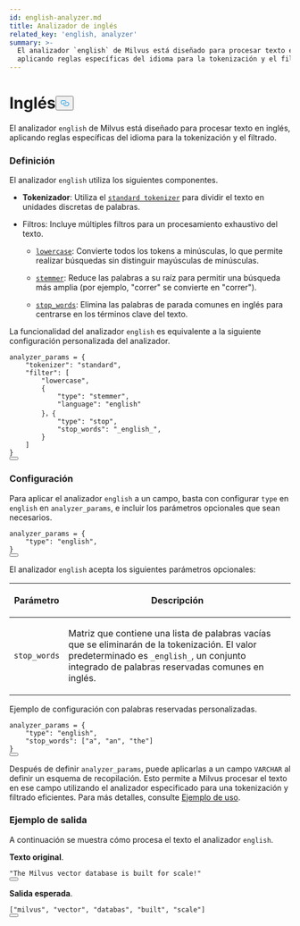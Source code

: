 ```yaml
---
id: english-analyzer.md
title: Analizador de inglés
related_key: 'english, analyzer'
summary: >-
  El analizador `english` de Milvus está diseñado para procesar texto en inglés,
  aplicando reglas específicas del idioma para la tokenización y el filtrado.
---
```

<h1 id="English​" class="common-anchor-header">Inglés<button data-href="#English​" class="anchor-icon" translate="no">
      <svg translate="no"
        aria-hidden="true"
        focusable="false"
        height="20"
        version="1.1"
        viewBox="0 0 16 16"
        width="16"
      >
        <path
          fill="#0092E4"
          fill-rule="evenodd"
          d="M4 9h1v1H4c-1.5 0-3-1.69-3-3.5S2.55 3 4 3h4c1.45 0 3 1.69 3 3.5 0 1.41-.91 2.72-2 3.25V8.59c.58-.45 1-1.27 1-2.09C10 5.22 8.98 4 8 4H4c-.98 0-2 1.22-2 2.5S3 9 4 9zm9-3h-1v1h1c1 0 2 1.22 2 2.5S13.98 12 13 12H9c-.98 0-2-1.22-2-2.5 0-.83.42-1.64 1-2.09V6.25c-1.09.53-2 1.84-2 3.25C6 11.31 7.55 13 9 13h4c1.45 0 3-1.69 3-3.5S14.5 6 13 6z"
        ></path>
      </svg>
    </button></h1><p>El analizador <code translate="no">english</code> de Milvus está diseñado para procesar texto en inglés, aplicando reglas específicas del idioma para la tokenización y el filtrado.</p>
<h3 id="Definition​" class="common-anchor-header">Definición</h3><p>El analizador <code translate="no">english</code> utiliza los siguientes componentes.</p>
<ul>
<li><p><strong>Tokenizador</strong>: Utiliza el <a href="/docs/es/standard-tokenizer.md"><code translate="no">standard tokenizer</code></a> para dividir el texto en unidades discretas de palabras.</p></li>
<li><p>Filtros: Incluye múltiples filtros para un procesamiento exhaustivo del texto.</p>
<ul>
<li><p><a href="/docs/es/lowercase-filter.md"><code translate="no">lowercase</code></a>: Convierte todos los tokens a minúsculas, lo que permite realizar búsquedas sin distinguir mayúsculas de minúsculas.</p></li>
<li><p><a href="/docs/es/stemmer-filter.md"><code translate="no">stemmer</code></a>: Reduce las palabras a su raíz para permitir una búsqueda más amplia (por ejemplo, "correr" se convierte en "correr").</p></li>
<li><p><a href="/docs/es/stop-filter.md"><code translate="no">stop_words</code></a>: Elimina las palabras de parada comunes en inglés para centrarse en los términos clave del texto.</p></li>
</ul></li>
</ul>
<p>La funcionalidad del analizador <code translate="no">english</code> es equivalente a la siguiente configuración personalizada del analizador.</p>
<pre><code translate="no" class="language-python">analyzer_params = {​
    <span class="hljs-string">&quot;tokenizer&quot;</span>: <span class="hljs-string">&quot;standard&quot;</span>,​
    <span class="hljs-string">&quot;filter&quot;</span>: [​
        <span class="hljs-string">&quot;lowercase&quot;</span>,​
        {​
            <span class="hljs-string">&quot;type&quot;</span>: <span class="hljs-string">&quot;stemmer&quot;</span>,​
            <span class="hljs-string">&quot;language&quot;</span>: <span class="hljs-string">&quot;english&quot;</span>​
        }，{​
            <span class="hljs-string">&quot;type&quot;</span>: <span class="hljs-string">&quot;stop&quot;</span>,​
            <span class="hljs-string">&quot;stop_words&quot;</span>: <span class="hljs-string">&quot;_english_&quot;</span>,​
        }​
    ]​
}​
<button class="copy-code-btn"></button></code></pre>
<h3 id="Configuration​" class="common-anchor-header">Configuración</h3><p>Para aplicar el analizador <code translate="no">english</code> a un campo, basta con configurar <code translate="no">type</code> en <code translate="no">english</code> en <code translate="no">analyzer_params</code>, e incluir los parámetros opcionales que sean necesarios.</p>
<pre><code translate="no" class="language-python">analyzer_params = {​
    <span class="hljs-string">&quot;type&quot;</span>: <span class="hljs-string">&quot;english&quot;</span>,​
}​
<button class="copy-code-btn"></button></code></pre>
<p>El analizador <code translate="no">english</code> acepta los siguientes parámetros opcionales: </p>
<table data-block-token="YMmUdQtabozHZnxC09QcajU0nvd"><thead><tr><th data-block-token="N1Qfdbd9Vok7mkx0OGpcx49cnUM" colspan="1" rowspan="1"><p data-block-token="PxYUdGyrMoa4x5x3sCpcF7JLn1e">Parámetro</p>
</th><th data-block-token="WIQKdcE3coxEirxwmpucXGuin7f" colspan="1" rowspan="1"><p data-block-token="VAHCdZFTkoeSJNxgPmicGnOZnWh">Descripción</p>
</th></tr></thead><tbody><tr><td data-block-token="NzThd1pxQoektPxhqrQc7Oxcnhl" colspan="1" rowspan="1"><p data-block-token="SW6SdE2iyohhGaxQIfpcjZfCnBx"><code translate="no">stop_words</code></p>
</td><td data-block-token="KSAbdmKPCowsR7x7UO8c8ngFnnh" colspan="1" rowspan="1"><p data-block-token="F3E1dFjL3oUrl5xWq3ucpVPon7c">Matriz que contiene una lista de palabras vacías que se eliminarán de la tokenización. El valor predeterminado es <code translate="no">_english_</code>, un conjunto integrado de palabras reservadas comunes en inglés.</p>
</td></tr></tbody></table>
<p>Ejemplo de configuración con palabras reservadas personalizadas.</p>
<pre><code translate="no" class="language-python">analyzer_params = {​
    <span class="hljs-string">&quot;type&quot;</span>: <span class="hljs-string">&quot;english&quot;</span>,​
    <span class="hljs-string">&quot;stop_words&quot;</span>: [<span class="hljs-string">&quot;a&quot;</span>, <span class="hljs-string">&quot;an&quot;</span>, <span class="hljs-string">&quot;the&quot;</span>]​
}​
<button class="copy-code-btn"></button></code></pre>
<p>Después de definir <code translate="no">analyzer_params</code>, puede aplicarlas a un campo <code translate="no">VARCHAR</code> al definir un esquema de recopilación. Esto permite a Milvus procesar el texto en ese campo utilizando el analizador especificado para una tokenización y filtrado eficientes. Para más detalles, consulte <a href="/docs/es/analyzer-overview.md#Example-use">Ejemplo de uso</a>.</p>
<h3 id="Example-output​" class="common-anchor-header">Ejemplo de salida</h3><p>A continuación se muestra cómo procesa el texto el analizador <code translate="no">english</code>.</p>
<p><strong>Texto original</strong>.</p>
<pre><code translate="no" class="language-python"><span class="hljs-string">&quot;The Milvus vector database is built for scale!&quot;</span>​
<button class="copy-code-btn"></button></code></pre>
<p><strong>Salida esperada</strong>.</p>
<pre><code translate="no" class="language-python">[<span class="hljs-string">&quot;milvus&quot;</span>, <span class="hljs-string">&quot;vector&quot;</span>, <span class="hljs-string">&quot;databas&quot;</span>, <span class="hljs-string">&quot;built&quot;</span>, <span class="hljs-string">&quot;scale&quot;</span>]​
<button class="copy-code-btn"></button></code></pre>
